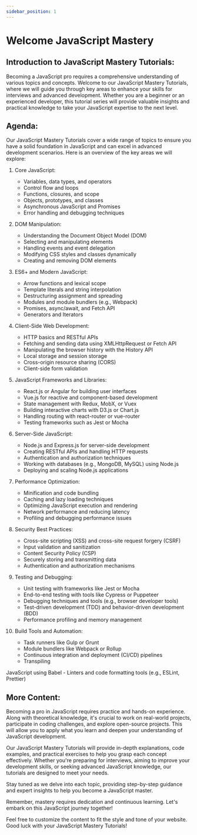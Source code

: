 ```yaml
---
sidebar_position: 1
---
```


# Welcome JavaScript Mastery 

## Introduction to JavaScript Mastery Tutorials:
Becoming a JavaScript pro requires a comprehensive understanding of various topics and concepts. Welcome to our JavaScript Mastery Tutorials, where we will guide you through key areas to enhance your skills for interviews and advanced development. Whether you are a beginner or an experienced developer, this tutorial series will provide valuable insights and practical knowledge to take your JavaScript expertise to the next level.

## Agenda:
Our JavaScript Mastery Tutorials cover a wide range of topics to ensure you have a solid foundation in JavaScript and can excel in advanced development scenarios. Here is an overview of the key areas we will explore:

1. Core JavaScript:
   - Variables, data types, and operators
   - Control flow and loops
   - Functions, closures, and scope
   - Objects, prototypes, and classes
   - Asynchronous JavaScript and Promises
   - Error handling and debugging techniques

2. DOM Manipulation:
   - Understanding the Document Object Model (DOM)
   - Selecting and manipulating elements
   - Handling events and event delegation
   - Modifying CSS styles and classes dynamically
   - Creating and removing DOM elements

3. ES6+ and Modern JavaScript:
   - Arrow functions and lexical scope
   - Template literals and string interpolation
   - Destructuring assignment and spreading
   - Modules and module bundlers (e.g., Webpack)
   - Promises, async/await, and Fetch API
   - Generators and Iterators

4. Client-Side Web Development:
   - HTTP basics and RESTful APIs
   - Fetching and sending data using XMLHttpRequest or Fetch API
   - Manipulating the browser history with the History API
   - Local storage and session storage
   - Cross-origin resource sharing (CORS)
   - Client-side form validation

5. JavaScript Frameworks and Libraries:
   - React.js or Angular for building user interfaces
   - Vue.js for reactive and component-based development
   - State management with Redux, MobX, or Vuex
   - Building interactive charts with D3.js or Chart.js
   - Handling routing with react-router or vue-router
   - Testing frameworks such as Jest or Mocha

6. Server-Side JavaScript:
   - Node.js and Express.js for server-side development
   - Creating RESTful APIs and handling HTTP requests
   - Authentication and authorization techniques
   - Working with databases (e.g., MongoDB, MySQL) using Node.js
   - Deploying and scaling Node.js applications

7. Performance Optimization:
   - Minification and code bundling
   - Caching and lazy loading techniques
   - Optimizing JavaScript execution and rendering
   - Network performance and reducing latency
   - Profiling and debugging performance issues

8. Security Best Practices:
   - Cross-site scripting (XSS) and cross-site request forgery (CSRF)
   - Input validation and sanitization
   - Content Security Policy (CSP)
   - Securely storing and transmitting data
   - Authentication and authorization mechanisms

9. Testing and Debugging:
   - Unit testing with frameworks like Jest or Mocha
   - End-to-end testing with tools like Cypress or Puppeteer
   - Debugging techniques and tools (e.g., browser developer tools)
   - Test-driven development (TDD) and behavior-driven development (BDD)
   - Performance profiling and memory management

10. Build Tools and Automation:
    - Task runners like Gulp or Grunt
    - Module bundlers like Webpack or Rollup
    - Continuous integration and deployment (CI/CD) pipelines
    - Transpiling

 JavaScript using Babel
    - Linters and code formatting tools (e.g., ESLint, Prettier)

## More Content:
Becoming a pro in JavaScript requires practice and hands-on experience. Along with theoretical knowledge, it's crucial to work on real-world projects, participate in coding challenges, and explore open-source projects. This will allow you to apply what you learn and deepen your understanding of JavaScript development.

Our JavaScript Mastery Tutorials will provide in-depth explanations, code examples, and practical exercises to help you grasp each concept effectively. Whether you're preparing for interviews, aiming to improve your development skills, or seeking advanced JavaScript knowledge, our tutorials are designed to meet your needs.

Stay tuned as we delve into each topic, providing step-by-step guidance and expert insights to help you become a JavaScript master.

Remember, mastery requires dedication and continuous learning. Let's embark on this JavaScript journey together!

Feel free to customize the content to fit the style and tone of your website. Good luck with your JavaScript Mastery Tutorials!

